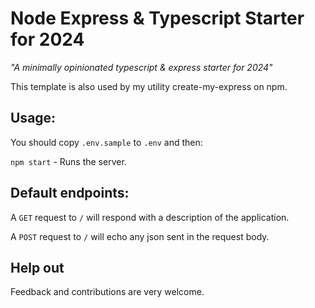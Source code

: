 # Node Express & Typescript Starter for 2024

_"A minimally opinionated typescript & express starter for 2024"_

This template is also used by my utility create-my-express on npm.

## Usage:

You should copy `.env.sample` to `.env` and then:


`npm start` - Runs the server.

## Default endpoints:

A `GET` request to `/` will respond with a description of the application.

A `POST` request to `/` will echo any json sent in the request body.

## Help out

Feedback and contributions are very welcome.
